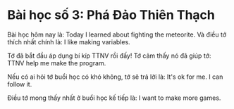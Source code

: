 # Bài học số 3: Phá Đảo Thiên Thạch

Bài học hôm nay là: Today I learned about fighting the meteorite. Và điều tớ thích nhất chính là: I like making variables.

Tớ đã bắt đầu áp dụng bí kíp TTNV rồi đấy! Tớ cảm thấy nó đã giúp tớ: TTNV help me make the program.

Nếu có ai hỏi tớ buổi học có khó không, tớ sẽ trả lời là: It's ok for me. I can follow it.

Điều tớ mong thấy nhất ở buổi học kế tiếp là: I want to make more games.
